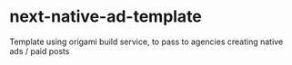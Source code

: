 # next-native-ad-template
Template using origami build service, to pass to agencies creating native ads / paid posts
